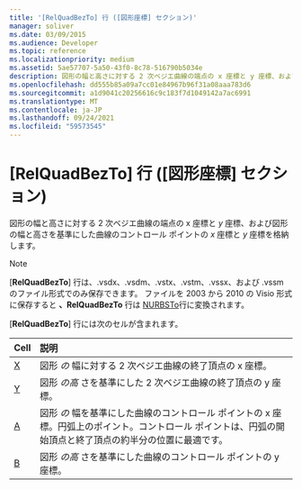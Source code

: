 ```yaml
---
title: '[RelQuadBezTo] 行 ([図形座標] セクション)'
manager: soliver
ms.date: 03/09/2015
ms.audience: Developer
ms.topic: reference
ms.localizationpriority: medium
ms.assetid: 5ae57707-5a50-43f0-8c78-516790b5034e
description: 図形の幅と高さに対する 2 次ベジエ曲線の端点の x 座標と y 座標、および図形の幅と高さを基準にした曲線のコントロール ポイントの x 座標と y 座標を格納します。
ms.openlocfilehash: dd555b85a09a7cc01e84967b96f31a08aaa783d6
ms.sourcegitcommit: a1d9041c20256616c9c183f7d1049142a7ac6991
ms.translationtype: MT
ms.contentlocale: ja-JP
ms.lasthandoff: 09/24/2021
ms.locfileid: "59573545"
---
```

# <a name="relquadbezto-row-geometry-section"></a>[RelQuadBezTo] 行 ([図形座標] セクション)

図形の幅と高さに対する 2 次ベジエ曲線の端点の x 座標と *y* 座標、および図形の幅と高さを基準にした曲線のコントロール ポイントの *x* 座標と *y* 座標を格納します。 
  
> [!NOTE]
> [**RelQuadBezTo**] 行は、.vsdx、.vsdm、.vstx、.vstm、.vssx、および .vssm のファイル形式でのみ保存できます。 ファイルを 2003 から 2010 の Visio 形式に保存すると **、RelQuadBezTo** 行は [NURBSTo](nurbsto-row-geometry-section.md)行に変換されます。 
  
[**RelQuadBezTo**] 行には次のセルが含まれます。 
  
|**Cell**|**説明**|
|:-----|:-----|
|[X](x-cell-geometry-section.md) <br/> |図形  *の*  幅に対する 2 次ベジエ曲線の終了頂点の x 座標。  <br/> |
|[Y](y-cell-geometry-section.md) <br/> |図形  *の高*  さを基準にした 2 次ベジエ曲線の終了頂点の y 座標。  <br/> |
|[A](a-cell-geometry-section.md) <br/> |図形  *の*  幅を基準にした曲線のコントロール ポイントの x 座標。円弧上のポイント。コントロール ポイントは、円弧の開始頂点と終了頂点の約半分の位置に最適です。  <br/> |
|[B](b-cell-geometry-section.md) <br/> |図形  *の高*  さを基準にした曲線のコントロール ポイントの y 座標。  <br/> |
   

